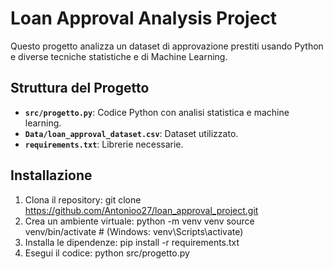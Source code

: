 # Loan Approval Analysis Project

Questo progetto analizza un dataset di approvazione prestiti usando Python e diverse tecniche statistiche e di Machine Learning.

## Struttura del Progetto

- **`src/progetto.py`**: Codice Python con analisi statistica e machine learning.
- **`Data/loan_approval_dataset.csv`**: Dataset utilizzato.
- **`requirements.txt`**: Librerie necessarie.

## Installazione

1. Clona il repository:
   git clone https://github.com/Antonioo27/loan_approval_project.git
2. Crea un ambiente virtuale:
   python -m venv venv source venv/bin/activate # (Windows: venv\Scripts\activate)
3. Installa le dipendenze:
   pip install -r requirements.txt
4. Esegui il codice:
   python src/progetto.py

